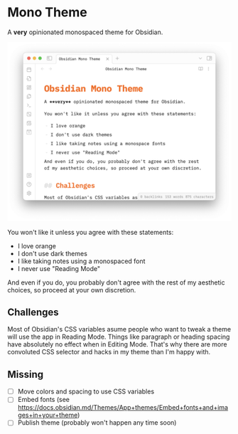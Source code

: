 # Mono Theme

A **very** opinionated monospaced theme for Obsidian.

![Screenshot](img/screenshot.png)

You won't like it unless you agree with these statements:

- I love orange
- I don't use dark themes
- I like taking notes using a monospaced font
- I never use "Reading Mode"

And even if you do, you probably don't agree with the rest of my aesthetic choices, so proceed at your own discretion.

## Challenges

Most of Obsidian's CSS variables asume people who want to tweak a theme will use the app in Reading Mode. Things like paragraph or heading spacing have absolutely no effect when in Editing Mode. That's why there are more convoluted CSS selector and hacks in my theme than I'm happy with.

## Missing

- [ ] Move colors and spacing to use CSS variables
- [ ] Embed fonts (see <https://docs.obsidian.md/Themes/App+themes/Embed+fonts+and+images+in+your+theme>)
- [ ] Publish theme (probably won't happen any time soon)
